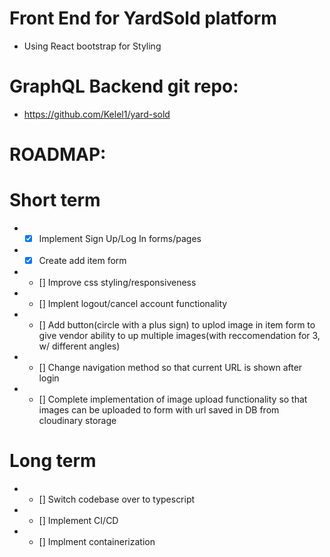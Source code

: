 # Front End for YardSold platform
- Using React bootstrap for Styling

# GraphQL Backend git repo:
- https://github.com/Kelel1/yard-sold  


# ROADMAP:

# Short term
- - [x] Implement Sign Up/Log In forms/pages
- - [x] Create add item form
- - [] Improve css styling/responsiveness
- - [] Implent logout/cancel account functionality
- - [] Add button(circle with a plus sign) to uplod image in item form to give
       vendor ability to up multiple images(with reccomendation for 3, w/ different angles)
- - [] Change navigation method so that current URL is shown after login
- - [] Complete implementation of image upload functionality so that images
       can be uploaded to form with url saved in DB from cloudinary storage


# Long term
- - [] Switch codebase over to typescript
- - [] Implement CI/CD
- - [] Implment containerization